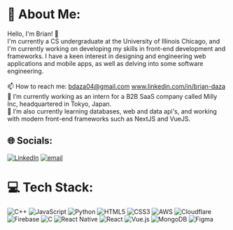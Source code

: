# 💫 About Me:
Hello, I'm Brian! 👋<br>I'm currently a CS undergraduate at the University of Illinois Chicago, and I'm currently working on developing my skills in front-end development and frameworks. I have a keen interest in designing and engineering web applications and mobile apps, as well as delving into some software engineering.<br><br>📫 How to reach me: bdaza04@gmail.com www.linkedin.com/in/brian-daza<br>🔭 I’m currently working as an intern for a B2B SaaS company called Milly Inc, headquartered in Tokyo, Japan. <br>🌱 I’m also currently learning databases, web and data api's, and working with modern front-end frameworks such as NextJS and VueJS.


## 🌐 Socials:
[![LinkedIn](https://img.shields.io/badge/LinkedIn-%230077B5.svg?logo=linkedin&logoColor=white)](https://linkedin.com/in/brian-daza) [![email](https://img.shields.io/badge/Email-D14836?logo=gmail&logoColor=white)](mailto:bdaza04@gmail.com) 

# 💻 Tech Stack:
![C++](https://img.shields.io/badge/c++-%2300599C.svg?style=for-the-badge&logo=c%2B%2B&logoColor=white) ![JavaScript](https://img.shields.io/badge/javascript-%23323330.svg?style=for-the-badge&logo=javascript&logoColor=%23F7DF1E) ![Python](https://img.shields.io/badge/python-3670A0?style=for-the-badge&logo=python&logoColor=ffdd54) ![HTML5](https://img.shields.io/badge/html5-%23E34F26.svg?style=for-the-badge&logo=html5&logoColor=white) ![CSS3](https://img.shields.io/badge/css3-%231572B6.svg?style=for-the-badge&logo=css3&logoColor=white) ![AWS](https://img.shields.io/badge/AWS-%23FF9900.svg?style=for-the-badge&logo=amazon-aws&logoColor=white) ![Cloudflare](https://img.shields.io/badge/Cloudflare-F38020?style=for-the-badge&logo=Cloudflare&logoColor=white) ![Firebase](https://img.shields.io/badge/firebase-%23039BE5.svg?style=for-the-badge&logo=firebase) ![C](https://img.shields.io/badge/c-%2300599C.svg?style=for-the-badge&logo=c&logoColor=white) ![React Native](https://img.shields.io/badge/react_native-%2320232a.svg?style=for-the-badge&logo=react&logoColor=%2361DAFB) ![React](https://img.shields.io/badge/react-%2320232a.svg?style=for-the-badge&logo=react&logoColor=%2361DAFB) ![Vue.js](https://img.shields.io/badge/vue.js-%2335495e.svg?style=for-the-badge&logo=vuedotjs&logoColor=%234FC08D) ![MongoDB](https://img.shields.io/badge/MongoDB-%234ea94b.svg?style=for-the-badge&logo=mongodb&logoColor=white) ![Figma](https://img.shields.io/badge/figma-%23F24E1E.svg?style=for-the-badge&logo=figma&logoColor=white)
<!--# 📊 GitHub Stats:
![](https://github-readme-stats.vercel.app/api?username=bdaza3&theme=dark&hide_border=false&include_all_commits=false&count_private=false)<br/>
![](https://nirzak-streak-stats.vercel.app/?user=bdaza3&theme=dark&hide_border=false)<br/>
![](https://github-readme-stats.vercel.app/api/top-langs/?username=bdaza3&theme=dark&hide_border=false&include_all_commits=false&count_private=false&layout=compact)

---
[![](https://visitcount.itsvg.in/api?id=bdaza3&icon=0&color=0)](https://visitcount.itsvg.in)

<!-- Proudly created with GPRM ( https://gprm.itsvg.in ) -->
